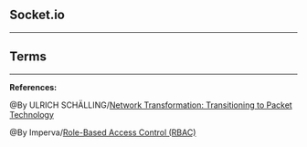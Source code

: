 ## **Socket.io**

-----------------------------------------------

## **Terms**

-----------------------------------------------

**References:**

@By ULRICH SCHÄLLING/[Network Transformation: Transitioning to Packet Technology](https://fntsoftware.com/blog/network-transformation-transitioning-to-packet-technology/)

@By Imperva/[Role-Based Access Control (RBAC)](https://www.imperva.com/learn/data-security/role-based-access-control-rbac/)
